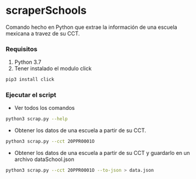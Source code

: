 # scraperSchools
Comando hecho en Python que extrae la información de una escuela mexicana a travez de su CCT. 

### Requisitos

1. Python 3.7
2. Tener instalado el modulo click
```bash
pip3 install click
```

### Ejecutar el script

* Ver todos los comandos
```bash
python3 scrap.py --help
```

* Obtener los datos de una escuela a partir de su CCT.
```bash
python3 scrap.py --cct 20PPR0001O
```

* Obtener los datos de una escuela a partir de su CCT y guardarlo en un archivo dataSchool.json
```bash
python3 scrap.py --cct 20PPR0001O --to-json > data.json
```
